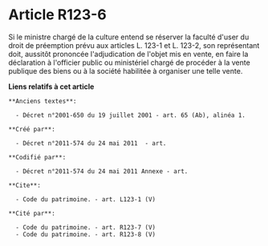 # Article R123-6

Si le ministre chargé de la culture entend se réserver la faculté d'user du droit de préemption prévu aux articles L. 123-1
et L. 123-2, son représentant doit, aussitôt prononcée l'adjudication de l'objet mis en vente, en faire la déclaration à
l'officier public ou ministériel chargé de procéder à la vente publique des biens ou à la société habilitée à organiser une
telle vente.

**Liens relatifs à cet article**

	**Anciens textes**:

	  - Décret n°2001-650 du 19 juillet 2001 - art. 65 (Ab), alinéa 1.

	**Créé par**:

	  - Décret n°2011-574 du 24 mai 2011  - art.

	**Codifié par**:

	  - Décret n°2011-574 du 24 mai 2011 Annexe - art.

	**Cite**:

	  - Code du patrimoine. - art. L123-1 (V)

	**Cité par**:

	  - Code du patrimoine. - art. R123-7 (V)
	  - Code du patrimoine. - art. R123-8 (V)
